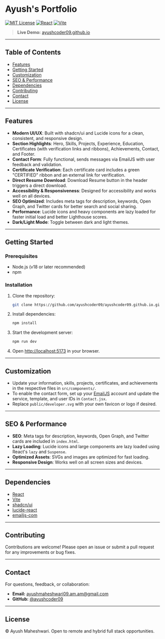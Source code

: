 # Ayush's Portfolio



[![MIT License](https://img.shields.io/badge/License-MIT-blue.svg)](LICENSE)
[![React](https://img.shields.io/badge/React-18+-blue?logo=react)](https://react.dev/)
[![Vite](https://img.shields.io/badge/Vite-4+-yellow?logo=vite)](https://vitejs.dev/)

> **Live Demo:** [ayushcoder09.github.io](https://ayushcoder09.github.io/)

---

## Table of Contents
- [Features](#features)
- [Getting Started](#getting-started)
- [Customization](#customization)
- [SEO & Performance](#seo--performance)
- [Dependencies](#dependencies)
- [Contributing](#contributing)
- [Contact](#contact)
- [License](#license)

---

## Features

- **Modern UI/UX**: Built with shadcn/ui and Lucide icons for a clean, consistent, and responsive design.
- **Section Highlights**: Hero, Skills, Projects, Experience, Education, Certificates (with verification links and ribbons), Achievements, Contact, and Footer.
- **Contact Form**: Fully functional, sends messages via EmailJS with user feedback and validation.
- **Certificate Verification**: Each certificate card includes a green "CERTIFIED" ribbon and an external link for verification.
- **Direct Resume Download**: Download Resume button in the header triggers a direct download.
- **Accessibility & Responsiveness**: Designed for accessibility and works well on all devices.
- **SEO Optimized**: Includes meta tags for description, keywords, Open Graph, and Twitter cards for better search and social sharing.
- **Performance**: Lucide icons and heavy components are lazy loaded for faster initial load and better Lighthouse scores.
- **Dark/Light Mode**: Toggle between dark and light themes.

---

## Getting Started

### Prerequisites
- Node.js (v18 or later recommended)
- npm

### Installation

1. Clone the repository:
   ```bash
   git clone https://github.com/ayushcoder09/ayushcoder09.github.io.git
   ```
2. Install dependencies:
   ```bash
   npm install
   ```
3. Start the development server:
   ```bash
   npm run dev
   ```
4. Open [http://localhost:5173](http://localhost:5173) in your browser.

---

## Customization
- Update your information, skills, projects, certificates, and achievements in the respective files in `src/components/`.
- To enable the contact form, set up your [EmailJS](https://www.emailjs.com/) account and update the service, template, and user IDs in `Contact.jsx`.
- Replace `public/developer.svg` with your own favicon or logo if desired.

---

## SEO & Performance
- **SEO**: Meta tags for description, keywords, Open Graph, and Twitter cards are included in `index.html`.
- **Lazy Loading**: Lucide icons and large components are lazy loaded using React's `lazy` and `Suspense`.
- **Optimized Assets**: SVGs and images are optimized for fast loading.
- **Responsive Design**: Works well on all screen sizes and devices.

---

## Dependencies
- [React](https://react.dev/)
- [Vite](https://vitejs.dev/)
- [shadcn/ui](https://ui.shadcn.com/)
- [lucide-react](https://lucide.dev/)
- [emailjs-com](https://www.emailjs.com/)

---

## Contributing

Contributions are welcome! Please open an issue or submit a pull request for any improvements or bug fixes.

---

## Contact

For questions, feedback, or collaboration:
- **Email:** [ayushmaheshwari09.am.am@gmail.com](mailto:ayushmaheshwari09.am.am@gmail.com)
- **GitHub:** [@ayushcoder09](https://github.com/ayushcoder09)

---

## License

© Ayush Maheshwari. Open to remote and hybrid full stack opportunities.
